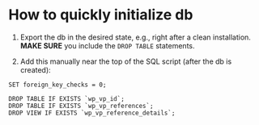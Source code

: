 # How to quickly initialize db #



1) Export the db in the desired state, e.g., right after a clean installation. **MAKE SURE** you include the `DROP TABLE` statements.
     
2) Add this manually near the top of the SQL script (after the db is created):

```
SET foreign_key_checks = 0;

DROP TABLE IF EXISTS `wp_vp_id`;
DROP TABLE IF EXISTS `wp_vp_references`;
DROP VIEW IF EXISTS `wp_vp_reference_details`;

```